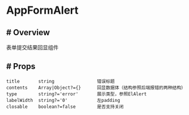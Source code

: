 # AppFormAlert

## # Overview

表单提交结果回显组件

## # Props

```text
title       string                错误标题
contents    Array|Object?={}      回显数据体（结构参照后端报错的两种结构）
type        string?='error'       展示类型，参照ElAlert
labelWidth  string?='0'           左padding
closable    boolean?=false        是否支持关闭
```
